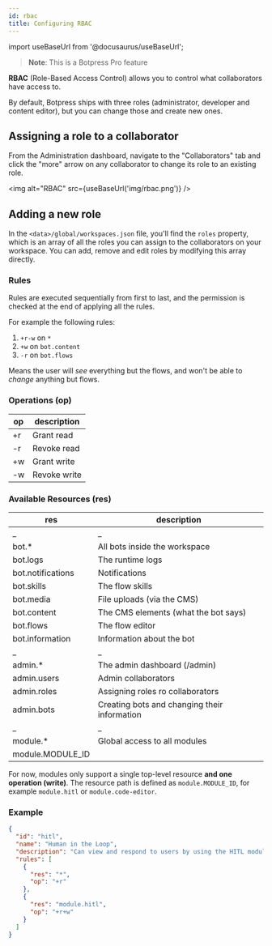```yaml
---
id: rbac
title: Configuring RBAC
---
```


import useBaseUrl from '@docusaurus/useBaseUrl';

> **Note**: This is a Botpress Pro feature

**RBAC** (Role-Based Access Control) allows you to control what collaborators have access to.

By default, Botpress ships with three roles (administrator, developer and content editor), but you can change those and create new ones.

## Assigning a role to a collaborator

From the Administration dashboard, navigate to the "Collaborators" tab and click the "more" arrow on any collaborator to change its role to an existing role.

<img alt="RBAC" src={useBaseUrl('img/rbac.png')} />

## Adding a new role

In the `<data>/global/workspaces.json` file, you'll find the `roles` property, which is an array of all the roles you can assign to the collaborators on your workspace. You can add, remove and edit roles by modifying this array directly.

### Rules

Rules are executed sequentially from first to last, and the permission is checked at the end of applying all the rules.

For example the following rules:

1. `+r-w` on `*`
2. `+w` on `bot.content`
3. `-r` on `bot.flows`

Means the user will _see_ everything but the flows, and won't be able to _change_ anything but flows.

### Operations (op)

| op  | description  |
| --- | ------------ |
| +r  | Grant read   |
| -r  | Revoke read  |
| +w  | Grant write  |
| -w  | Revoke write |

### Available Resources (res)

| res               | description                                  |
| ----------------- | -------------------------------------------- |
| \_                | \_                                           |
| bot.\*            | All bots inside the workspace                |
| bot.logs          | The runtime logs                             |
| bot.notifications | Notifications                                |
| bot.skills        | The flow skills                              |
| bot.media         | File uploads (via the CMS)                   |
| bot.content       | The CMS elements (what the bot says)         |
| bot.flows         | The flow editor                              |
| bot.information   | Information about the bot                    |
| \_                | \_                                           |
| admin.\*          | The admin dashboard (/admin)                 |
| admin.users       | Admin collaborators                          |
| admin.roles       | Assigning roles ro collaborators             |
| admin.bots        | Creating bots and changing their information |
| \_                | \_                                           |
| module.\*         | Global access to all modules                 |
| module.MODULE_ID  |                                              |

For now, modules only support a single top-level resource **and one operation (write)**. The resource path is defined as `module.MODULE_ID`, for example `module.hitl` or `module.code-editor`.

### Example

```json
{
  "id": "hitl",
  "name": "Human in the Loop",
  "description": "Can view and respond to users by using the HITL module",
  "rules": [
    {
      "res": "*",
      "op": "+r"
    },
    {
      "res": "module.hitl",
      "op": "+r+w"
    }
  ]
}
```
